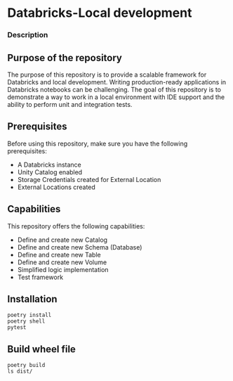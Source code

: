 # Databricks-Local development

### Description
## Purpose of the repository

The purpose of this repository is to provide a scalable framework for Databricks and local development. Writing production-ready applications in Databricks notebooks can be challenging. The goal of this repository is to demonstrate a way to work in a local environment with IDE support and the ability to perform unit and integration tests.

## Prerequisites

Before using this repository, make sure you have the following prerequisites:

- A Databricks instance
- Unity Catalog enabled
- Storage Credentials created for External Location
- External Locations created

## Capabilities

This repository offers the following capabilities:

- Define and create new Catalog
- Define and create new Schema (Database)
- Define and create new Table
- Define and create new Volume
- Simplified logic implementation
- Test framework

## Installation
```shell
poetry install
poetry shell
pytest
```

## Build wheel file
```shell
poetry build
ls dist/
```